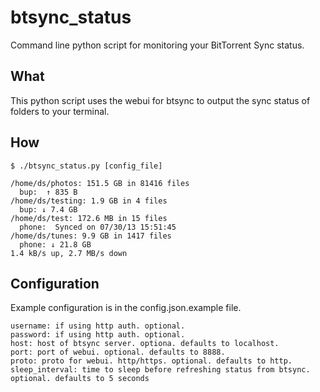 btsync_status
=============

Command line python script for monitoring your BitTorrent Sync status.

## What
This python script uses the webui for btsync to output the sync status of folders to your terminal.

## How

    $ ./btsync_status.py [config_file]

    /home/ds/photos: 151.5 GB in 81416 files
      bup:  ↑ 835 B
    /home/ds/testing: 1.9 GB in 4 files
      bup: ↓ 7.4 GB
    /home/ds/test: 172.6 MB in 15 files
      phone:  Synced on 07/30/13 15:51:45
    /home/ds/tunes: 9.9 GB in 1417 files
      phone: ↓ 21.8 GB
    1.4 kB/s up, 2.7 MB/s down

## Configuration

Example configuration is in the config.json.example file.

    username: if using http auth. optional.
    password: if using http auth. optional.
    host: host of btsync server. optiona. defaults to localhost.
    port: port of webui. optional. defaults to 8888.
    proto: proto for webui. http/https. optional. defaults to http.
    sleep_interval: time to sleep before refreshing status from btsync. optional. defaults to 5 seconds

##
